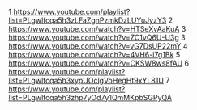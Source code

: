 1 https://www.youtube.com/playlist?list=PLgwlfcqa5h3zLFaZgnPzmkDzLUYuJyzY3
2 https://www.youtube.com/watch?v=HTSeXvAaKuA
3 https://www.youtube.com/watch?v=ZC1vQ6U-U3g
3 https://www.youtube.com/watch?v=vG7DsUP22mY
4 https://www.youtube.com/watch?v=4VH6-i7g1Bk
5 https://www.youtube.com/watch?v=CKSW8ws8fAU
6 https://www.youtube.com/playlist?list=PLgwlfcqa5h3xypUOclgVoHegHt9xYL81U
7 https://www.youtube.com/playlist?list=PLgwlfcqa5h3zhp7yOd7y1QmMKpbSGPyQA